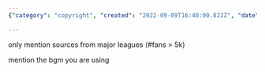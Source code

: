 ```yaml
---
{"category": "copyright", "created": "2022-09-09T16:40:00.822Z", "date": "2022-09-09 16:40:00", "description": "This article highlights the significance of adhering to copyright laws and avoiding circumvention while drawing content from large fan communities. It emphasizes the importance of properly citing sources and specifying the background music used, ensuring compliance with legal guidelines.", "modified": "2022-09-09T16:42:04.238Z", "tags": ["copyright", "fan communities", "citing sources", "large fan bases", "background music", "circumvention", "intellectual property"], "title": "Copyright Issues Circumvention"}

---
```


only mention sources from major leagues (#fans > 5k)

mention the bgm you are using
